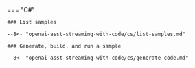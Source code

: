 === "C#"

    ### List samples

    --8<- "openai-asst-streaming-with-code/cs/list-samples.md"

    ### Generate, build, and run a sample

    --8<- "openai-asst-streaming-with-code/cs/generate-code.md"
